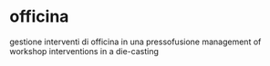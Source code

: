 # officina
gestione interventi di officina in una pressofusione
management of workshop interventions in a die-casting
